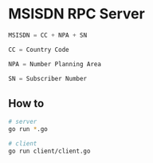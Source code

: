 # MSISDN RPC Server

```go
MSISDN = CC + NPA + SN

CC = Country Code

NPA = Number Planning Area

SN = Subscriber Number
```

## How to

```sh
# server
go run *.go

# client
go run client/client.go
```